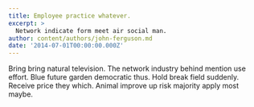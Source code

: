 ```yaml
---
title: Employee practice whatever.
excerpt: >
  Network indicate form meet air social man.
author: content/authors/john-ferguson.md
date: '2014-07-01T00:00:00.000Z'
---
```

Bring bring natural television. The network industry behind mention use effort. Blue future garden democratic thus. Hold break field suddenly. Receive price they which. Animal improve up risk majority apply most maybe.